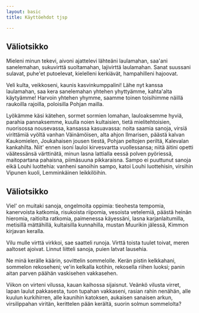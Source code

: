 ```yaml
---
layout: basic
title: Käyttöehdot tjsp

---
```


## Väliotsikko

Mieleni minun tekevi, aivoni ajattelevi
lähteäni laulamahan, saa'ani sanelemahan, sukuvirttä suoltamahan, lajivirttä laulamahan. Sanat suussani sulavat, puhe'et putoelevat, kielelleni kerkiävät, hampahilleni hajoovat.

Veli kulta, veikkoseni, kaunis kasvinkumppalini! Lähe nyt kanssa laulamahan, saa kera sanelemahan yhtehen yhyttyämme, kahta'alta käytyämme! Harvoin yhtehen yhymme, saamme toinen toisihimme näillä raukoilla rajoilla, poloisilla Pohjan mailla.

Lyökämme käsi kätehen, sormet sormien lomahan, lauloaksemme hyviä, parahia pannaksemme, kuulla noien kultaisien, tietä mielitehtoisien, nuorisossa nousevassa, kansassa kasuavassa: noita saamia sanoja, virsiä virittämiä vyöltä vanhan Väinämöisen, alta ahjon Ilmarisen, päästä kalvan Kaukomielen, Joukahaisen jousen tiestä, Pohjan peltojen periltä, Kalevalan kankahilta.
Niit' ennen isoni lauloi kirvesvartta vuollessansa; niitä äitini opetti väätessänsä värttinätä, minun lasna lattialla eessä polven pyöriessä, maitopartana pahaisna, piimäsuuna pikkaraisna. Sampo ei puuttunut sanoja eikä Louhi luottehia: vanheni sanoihin sampo, katoi Louhi luottehisin, virsihin Vipunen kuoli, Lemminkäinen leikkilöihin.

## Väliotsikko

Viel' on muitaki sanoja, ongelmoita oppimia: tieohesta tempomia, kanervoista katkomia, risukoista riipomia, vesoista vetelemiä, päästä heinän hieromia, raitiolta ratkomia, paimenessa käyessäni, lasna karjanlaitumilla, metisillä mättähillä, kultaisilla kunnahilla, mustan Muurikin jälessä, Kimmon kirjavan keralla.

Vilu mulle virttä virkkoi, sae saatteli runoja. Virttä toista tuulet toivat, meren aaltoset ajoivat. Linnut liitteli sanoja, puien latvat lausehia.

Ne minä kerälle käärin, sovittelin sommelolle. Kerän pistin kelkkahani, sommelon rekoseheni; ve'in kelkalla kotihin, rekosella riihen luoksi; panin aitan parven päähän vaskisehen vakkasehen.

Viikon on virteni vilussa, kauan kaihossa sijaisnut. Veänkö vilusta virret, lapan laulut pakkasesta, tuon tupahan vakkaseni, rasian rahin nenähän, alle kuulun kurkihirren, alle kaunihin katoksen, aukaisen sanaisen arkun, virsilippahan viritän, kerittelen pään kerältä, suorin solmun sommelolta?
